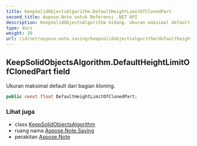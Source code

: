 ```yaml
---
title: KeepSolidObjectsAlgorithm.DefaultHeightLimitOfClonedPart
second_title: Aspose.Note untuk Referensi .NET API
description: KeepSolidObjectsAlgorithm bidang. Ukuran maksimal default dari bagian kloning.
type: docs
weight: 30
url: /id/net/aspose.note.saving/keepsolidobjectsalgorithm/defaultheightlimitofclonedpart/
---
```

## KeepSolidObjectsAlgorithm.DefaultHeightLimitOfClonedPart field

Ukuran maksimal default dari bagian kloning.

```csharp
public const float DefaultHeightLimitOfClonedPart;
```

### Lihat juga

* class [KeepSolidObjectsAlgorithm](../)
* ruang nama [Aspose.Note.Saving](../../keepsolidobjectsalgorithm/)
* perakitan [Aspose.Note](../../../)


